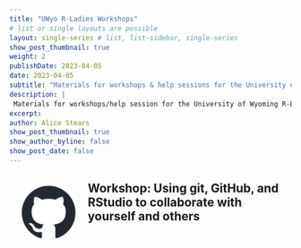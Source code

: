 ```yaml
---
title: "UWyo R-Ladies Workshops"
# list or single layouts are possible
layout: single-series # list, list-sidebar, single-series
show_post_thumbnail: true
weight: 2
publishDate: 2023-04-05
date: 2023-04-05
subtitle: "Materials for workshops & help sessions for the University of Wyoming R-Ladies group."
description: |
 Materials for workshops/help session for the University of Wyoming R-Ladies group..
excerpt: 
author: Alice Stears
show_post_thumbnail: true
show_author_byline: false
show_post_date: false
---
```

[<img src="github-mark.png"
    style="max-width: 100px; margin: 20px; float: left">](http://www.astearsresearch.com/collection/rladiesworkshops/01-github/) 
## Workshop: Using git, GitHub, and RStudio to collaborate with yourself and others
